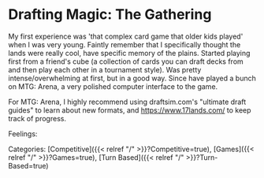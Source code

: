 # Drafting Magic: The Gathering

My first experience was 'that complex card game that older kids played' when I
was very young.
Faintly remember that I specifically thought the lands were really cool, have
specific memory of the plains.
Started playing first from a friend's cube (a collection of cards you can draft
decks from and then play each other in a tournament style).
Was pretty intense/overwhelming at first, but in a good way.
Since have played a bunch on MTG: Arena, a very polished computer interface to
the game.

For MTG: Arena, I highly recommend using draftsim.com's "ultimate draft guides"
to learn about new formats, and https://www.17lands.com/ to keep track of
progress.

Feelings:

Categories:
[Competitive]({{< relref "/" >}}?Competitive=true),
[Games]({{< relref "/" >}}?Games=true),
[Turn Based]({{< relref "/" >}}?Turn-Based=true)